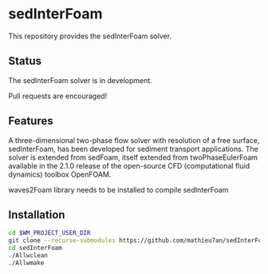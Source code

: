 sedInterFoam
=======

This repository provides the sedInterFoam solver.

Status
------

The sedInterFoam solver is in development.

Pull requests are encouraged!

Features
--------
A three-dimensional two-phase flow solver with resolution of a free surface, sedInterFoam, has been developed for sediment transport applications. The solver is extended from sedFoam, itself extended from twoPhaseEulerFoam available in the 2.1.0 release of the open-source CFD (computational fluid dynamics) toolbox OpenFOAM.

waves2Foam library needs to be installed to compile sedInterFoam

Installation
------------

```bash
cd $WM_PROJECT_USER_DIR
git clone --recurse-submodules https://github.com/mathieu7an/sedInterFoam sedInterFoam
cd sedInterFoam
./Allwclean
./Allwmake
```
